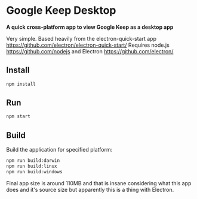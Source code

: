 # Google Keep Desktop

**A quick cross-platform app to view Google Keep as a desktop app**

Very simple. Based heavily from the electron-quick-start app https://github.com/electron/electron-quick-start/
Requires node.js https://github.com/nodejs and Electron https://github.com/electron/

## Install

```sh
npm install
```

## Run

```sh
npm start
```

## Build

Build the application for specified platform:

```sh
npm run build:darwin
npm run build:linux
npm run build:windows
```

Final app size is around 110MB and that is insane considering what this app does and it's source size but apparently this is a thing with Electron.